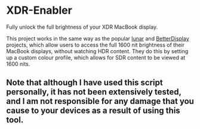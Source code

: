 # XDR-Enabler
Fully unlock the full brightness of your XDR MacBook display.


This project works in the same way as the popular [lunar](https://lunar.fyi) and [BetterDisplay](https://github.com/waydabber/BetterDisplay) projects, which allow users to access the full 1600 nit brightness of their MacBook displays, without watching HDR content. They do this by setting up a custom colour profile, which allows for SDR content to be viewed at 1600 nits. 


## Note that although I have used this script personally, it has not been extensively tested, and I am not responsible for any damage that you cause to your devices as a result of using this tool.